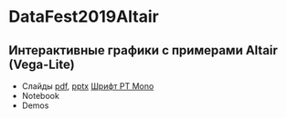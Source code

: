 # DataFest2019Altair
## Интерактивные графики с примерами Altair (Vega-Lite)

* Слайды [pdf](DataFest_2019_Altair_v1.pdf), [pptx](DataFest_2019_Altair_v1.pptx) [Шрифт PT Mono](https://github.com/ZulwiyozaPutra/SF-Mono-Font)
* Notebook 
* Demos 